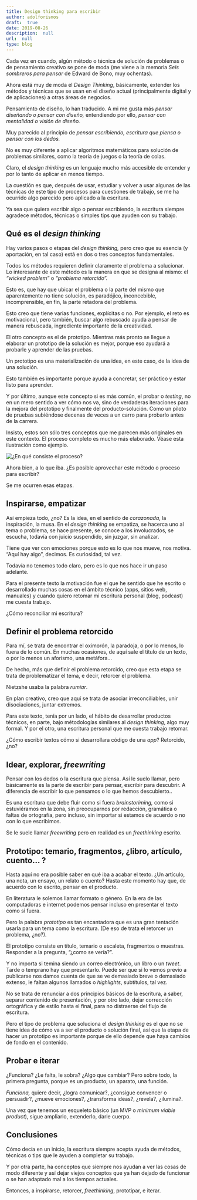 ```yaml
---
title: Design thinking para escribir  
author: adolforismos  
draft:  true  
date: 2019-08-26  
description:  null  
url:  null  
type: blog
---
```


Cada vez en cuando, algún método o técnica de solución de problemas o de pensamiento creativo se pone de moda (me viene a la memoria *Seis sombreros para pensar* de Edward de Bono, muy ochentas).  

Ahora está muy de moda el *Design Thinking*, básicamente, extender los métodos y técnicas que se usan en el diseño actual (principalmente digital y de aplicaciones) a otras áreas de negocios.

Pensamiento de diseño, lo han traducido. A mi me gusta más *pensar diseñando o pensar con diseño,* entendiendo por ello, *pensar con mentalidad o visión de diseño.*

Muy parecido al principio de *pensar escribiendo, escritura que piensa o pensar con los dedos.*

No es muy diferente a aplicar algoritmos matemáticos para solución de problemas similares, como la teoría de juegos o la teoría de colas.

Claro, el *design thinking* es un lenguaje mucho más accesible de entender y por lo tanto de aplicar en menos tiempo.

La cuestión es que, después de usar, estudiar y volver a usar algunas de las técnicas de este tipo de procesos para cuestiones de trabajo, se me ha ocurrido algo parecido pero aplicado a la escritura.

Ya sea que quiera escribir algo o pensar escribiendo, la escritura siempre agradece métodos, técnicas o simples tips que ayuden con su trabajo.


## Qué es el *design thinking*

Hay varios pasos o etapas del *design thinking,* pero creo que su esencia (y aportación, en tal caso) está en dos o tres conceptos fundamentales.

Todos los métodos requieren definir claramente el problema a solucionar. Lo interesante de este método es la manera en que se designa al mismo: el *“wicked problem”* o *“problema retorcido”.* 

Esto es, que hay que ubicar el problema o la parte del mismo que aparentemente no tiene solución, es paradójico, inconcebible, incomprensible, en fin, la parte retadora del problema.

Esto creo que tiene varias funciones, explícitas o no. Por ejemplo, el reto es motivacional, pero también, buscar algo rebuscado ayuda a pensar de manera rebuscada, ingrediente importante de la creatividad.

El otro concepto es el de prototipo. Mientras más pronto se llegue a elaborar un prototipo de la solución es mejor, porque eso ayudará a probarle y aprender de las pruebas.

Un prototipo es una materialización de una idea, en este caso, de la idea de una solución.

Esto también es importante porque ayuda a concretar, ser práctico y estar listo para aprender.

Y por último, aunque este concepto si es más común, el probar o *testing*, no en un mero sentido a ver cómo nos va, sino de verdaderas iteraciones para la mejora del prototipo y finalmente del producto-solución. Como un piloto de pruebas subiéndose decenas de veces a un carro para probarlo antes de la carrera.

Insisto, estos son sólo tres conceptos que me parecen más originales en este contexto. El proceso completo es mucho más elaborado. Véase esta ilustración como ejemplo.


![¿En qué consiste el proceso?](http://www.designthinking.es/includes/skins/default/img/contenido/consiste-1.png)


Ahora bien, a lo que iba. ¿Es  posible aprovechar este método o proceso para escribir?

Se me ocurren esas etapas.


## Inspirarse, empatizar

Así empieza todo, ¿no? Es la idea, en el sentido de *corazonada*, la inspiración, la musa. En el *design thinking* se empatiza, se hacerca uno al tema o problema, se hace presente, se conoce a los involucrados, se escucha, todavía con juicio suspendido, sin juzgar, sin analizar.

Tiene que ver con emociones porque esto es lo que nos mueve, nos motiva. “Aquí hay algo”, decimos. Es curiosidad, tal vez.

Todavía no tenemos todo claro, pero es lo que nos hace ir un paso adelante.

Para el presente texto la motivación fue el que he sentido que he escrito o desarrollado muchas cosas en el ámbito técnico (apps, sitios web, manuales) y cuando quiero retomar mi escritura personal (blog, podcast) me cuesta trabajo.

¿Cómo reconciliar mi escritura?

## Definir el problema retorcido

Para mí, se trata de encontrar el oximorón, la paradoja, o por lo menos, lo fuera de lo común. En muchas ocasiones, de aquí sale el título de un texto, o por lo menos un aforismo, una metáfora…

De hecho, más que definir el problema retorcido, creo que esta etapa se trata de problematizar el tema, e decir, retorcer el problema.

Nietzshe usaba la palabra *rumiar*.

En plan creativo, creo que aquí se trata de asociar irreconciliables, unir disociaciones, juntar extremos. 

Para este texto, tenía por un lado, el hábito de desarrollar productos técnicos, en parte, bajo métodologías similares al *design thinking*, algo muy formal. Y por el otro, una escritura personal que me cuesta trabajo retomar.

¿Cómo escribir textos cómo si desarrollara código de una *app*? Retorcido, ¿no?

## Idear, explorar, *freewriting*

Pensar con los dedos o la escritura que piensa. Así le suelo llamar, pero básicamente es la parte de escribir para pensar, escribir para descubrir. A diferencia de escribir lo que pensamos o lo que hemos descubierto..

Es una escritura que debe fluir como si fuera *brainstoriming,* como si estuviéramos en la zona, sin preocuparnos por redacción, gramática o faltas de ortografía, pero incluso, sin importar si estamos de acuerdo o no con lo que escribimos. 

Se le suele llamar *freewriting* pero en realidad es un *freethinking* escrito.

## Prototipo: temario, fragmentos, ¿libro, artículo, cuento… ?

Hasta aquí no era posible saber en qué iba a acabar el texto. ¿Un artículo, una nota, un ensayo, un relato o cuento? Hasta este momento hay que, de acuerdo con lo escrito, pensar en el producto. 

En literatura le solemos llamar formato o género. En la era de las computadoras e internet podemos pensar incluso en presentar el texto como si fuera.

Pero la palabra *prototipo* es tan encantadora que es una gran tentación usarla para un tema como la escritura. (De eso de trata el retorcer un problema, ¿no?).

El prototipo consiste en título, temario o escaleta, fragmentos o muestras. Responder a la pregunta, “¿como se vería?”.

Y no importa si temina siendo un correo electrónico, un libro o un *tweet*. Tarde o temprano hay que presentarlo. Puede ser que si lo vemos previo a publicarse nos damos cuenta de que se ve demasiado breve o demasiado extenso, le faltan algunos llamados o *highlights*, subtítulos, tal vez.

No se trata de renunciar a dos principios básicos de la escritura, a saber, separar contenido de presentación, y por otro lado, dejar corrección ortográfica y de estilo hasta el final, para no distraerse del flujo de escritura.

Pero el tipo de problema que soluciona el *design thinking* es el que no se tiene idea de cómo va a ser el producto o solución final, así que la etapa de hacer un prototipo es importante porque de ello depende que haya cambios de fondo en el contenido.

## Probar e iterar

¿Funciona? ¿Le falta, le sobra? ¿Algo que cambiar? Pero sobre todo, la primera pregunta, porque es un producto, un aparato, una función.

*Funciona,* quiere decir, ¿logra comunicar?, ¿consigue convencer o persuadir?, ¿mueve emociones?, ¿transforma ideas?, ¿revela?, ¿ilumina?.

Una vez que tenemos un esqueleto básico (un MVP o *minimum viable product*), sigue ampliarlo, extenderlo, darle cuerpo.


## Conclusiones

Cómo decía en un inicio, la escritura siempre acepta ayuda de métodos, técnicas o tips que le ayuden a completar su trabajo.

Y por otra parte, ha conceptos que siempre nos ayudan a ver las cosas de modo diferente y así dejar viejos conceptos que ya han dejado de funcionar o se han adaptado mal a los tiempos actuales.

Entonces, a inspirarse, retorcer, *freethinking*, prototipar, e iterar. 




<!--stackedit_data:
eyJwcm9wZXJ0aWVzIjoidGl0bGU6IERlc2lnbiB0aGlua2luZy
BwYXJhIGVzY3JpYmlyXG5hdXRob3I6IGFkb2xmb3Jpc21vc1xu
ZHJhZnQ6IHRydWVcbmRhdGU6IFlZWVktTU0tRERcbmRlc2NyaX
B0aW9uOiBudWxsXG51cmw6IG51bGxcbnR5cGU6IGJsb2dcbmV4
dGVuc2lvbnM6XG4gIHByZXNldDogZ2ZtXG4iLCJoaXN0b3J5Ij
pbMzUyMDA0MjA5LC0yMDc3MzU0NzcxLC0xODIyNTI5MjE4XX0=

-->